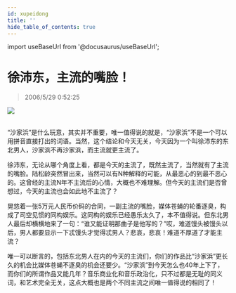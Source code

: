 ```yaml
---
id: xupeidong
title: ''
hide_table_of_contents: true
---
```


import useBaseUrl from '@docusaurus/useBaseUrl';

# 徐沛东，主流的嘴脸！

> 2006/5/29 0:52:25

<div style={{textAlign: 'center'}}>
<img src={useBaseUrl('/img/essays/xupeidong/1.jpeg')} /><br/><br/>
</div>

“沙家浜”是什么玩意，其实并不重要，唯一值得说的就是，“沙家浜”不是一个可以用拼音直接打出的词语。当然，这个结论和今天无关，今天因为一个叫徐沛东的东北男人，沙家浜不再沙家浜，而主流就更主流了。
 
徐沛东，无论从哪个角度上看，都是今天的主流了，既然主流了，当然就有了主流的嘴脸。陆松龄突然冒出来，当然可以有N种解释的可能，从最恶心的到最不恶心的。这曾经的主流N年不主流后的心情，大概也不难理解。但今天的主流们是否曾想过，今天的主流也会如此地不主流了？
 
晃悠着一张5万元人民币价码的合同，一副主流的嘴脸，媒体苍蝇的轮番逐臭，构成了司空见惯的同构娱乐。这同构的娱乐已经愚乐太久了，本不值得说。但东北男人最后却横横地来了一句：“谁又能证明那曲子是他写的？”哎，难道馒头被馒头以后，男人都要显示一下忒馒头才觉得忒男人？悲哀，悲哀！难道不厚道了才能主流？
 
唯一可以断言的，包括东北男人在内的今天的主流们，你们的作品比“沙家浜”更长久的机会比媒体苍蝇不逐臭的机会还要少。“沙家浜”到今天怎么也40年上下了，而你们的所谓作品又能几年？音乐商业化和音乐政治化，只不过都是无耻的同义词，和艺术完全无关，这点大概也是两个不同主流之间唯一值得说的相同了！ 